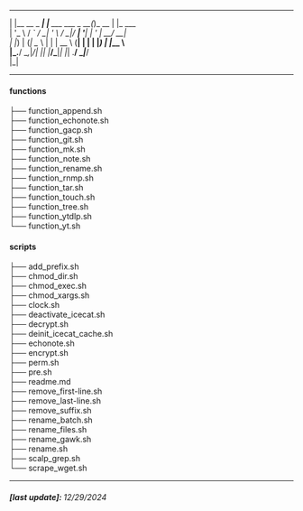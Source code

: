     
   _               _                     _       _         
  | |__   __ _ ___| |__    ___  ___ _ __(_)_ __ | |_ ___   
  | '_ \ / _` / __| '_ \  / __|/ __| '__| | '_ \| __/ __|  
  | |_) | (_| \__ \ | | | \__ \ (__| |  | | |_) | |_\__ \  
  |_.__/ \__,_|___/_| |_| |___/\___|_|  |_| .__/ \__|___/  
                                          |_|              
  
---  
#### functions  
├── function_append.sh  
├── function_echonote.sh  
├── function_gacp.sh  
├── function_git.sh  
├── function_mk.sh  
├── function_note.sh  
├── function_rename.sh  
├── function_rnmp.sh  
├── function_tar.sh  
├── function_touch.sh  
├── function_tree.sh  
├── function_ytdlp.sh  
└── function_yt.sh  
#### scripts  
├── add_prefix.sh  
├── chmod_dir.sh  
├── chmod_exec.sh  
├── chmod_xargs.sh  
├── clock.sh  
├── deactivate_icecat.sh  
├── decrypt.sh  
├── deinit_icecat_cache.sh  
├── echonote.sh  
├── encrypt.sh  
├── perm.sh  
├── pre.sh  
├── readme.md  
├── remove_first-line.sh  
├── remove_last-line.sh  
├── remove_suffix.sh  
├── rename_batch.sh  
├── rename_files.sh  
├── rename_gawk.sh  
├── rename.sh  
├── scalp_grep.sh  
└── scrape_wget.sh  

---
###### <b><i>[last update]: </b>12/29/2024</i>
<!--


 _               _                     _       _       
| |__   __ _ ___| |__    ___  ___ _ __(_)_ __ | |_ ___ 
| '_ \ / _` / __| '_ \  / __|/ __| '__| | '_ \| __/ __|
| |_) | (_| \__ \ | | | \__ \ (__| |  | | |_) | |_\__ \
|_.__/ \__,_|___/_| |_| |___/\___|_|  |_| .__/ \__|___/
                                        |_|            
-->
